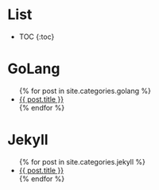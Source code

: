 # List
* TOC
{:toc}

# GoLang
<ul>
{% for post in site.categories.golang %}
    <li>
        <a href="{{ post.url }}">{{ post.title }}</a>
    </li>
{% endfor %}
</ul>

# Jekyll
<ul>
{% for post in site.categories.jekyll %}
    <li>
        <a href="{{ post.url }}">{{ post.title }}</a>
    </li>
{% endfor %}
</ul>